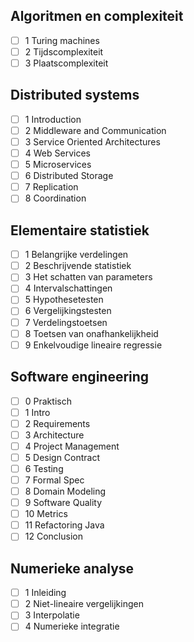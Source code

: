 ## Algoritmen en complexiteit

- [ ] 1 Turing machines
- [ ] 2 Tijdscomplexiteit
- [ ] 3 Plaatscomplexiteit

## Distributed systems

- [ ] 1 Introduction
- [ ] 2 Middleware and Communication
- [ ] 3 Service Oriented Architectures
- [ ] 4 Web Services
- [ ] 5 Microservices
- [ ] 6 Distributed Storage
- [ ] 7 Replication
- [ ] 8 Coordination

## Elementaire statistiek

- [ ] 1 Belangrijke verdelingen
- [ ] 2 Beschrijvende statistiek
- [ ] 3 Het schatten van parameters
- [ ] 4 Intervalschattingen
- [ ] 5 Hypothesetesten
- [ ] 6 Vergelijkingstesten
- [ ] 7 Verdelingstoetsen
- [ ] 8 Toetsen van onafhankelijkheid
- [ ] 9 Enkelvoudige lineaire regressie

## Software engineering

- [ ] 0 Praktisch
- [ ] 1 Intro
- [ ] 2 Requirements
- [ ] 3 Architecture
- [ ] 4 Project Management
- [ ] 5 Design Contract
- [ ] 6 Testing
- [ ] 7 Formal Spec
- [ ] 8 Domain Modeling
- [ ] 9 Software Quality
- [ ] 10 Metrics
- [ ] 11 Refactoring Java
- [ ] 12 Conclusion

## Numerieke analyse

- [ ] 1 Inleiding
- [ ] 2 Niet-lineaire vergelijkingen
- [ ] 3 Interpolatie
- [ ] 4 Numerieke integratie

